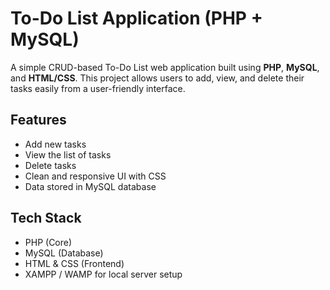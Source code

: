 # To-Do List Application (PHP + MySQL)

A simple CRUD-based To-Do List web application built using **PHP**, **MySQL**, and **HTML/CSS**. This project allows users to add, view, and delete their tasks easily from a user-friendly interface.



##  Features

-  Add new tasks
-  View the list of tasks
-  Delete tasks
-  Clean and responsive UI with CSS
-  Data stored in MySQL database


##  Tech Stack

- PHP (Core)
- MySQL (Database)
- HTML & CSS (Frontend)
- XAMPP / WAMP for local server setup

